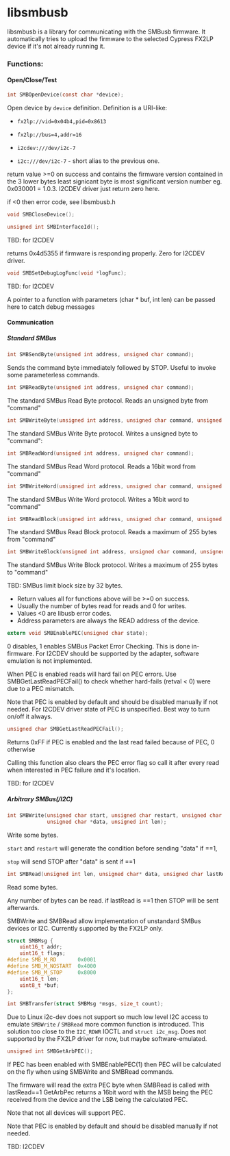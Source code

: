 # libsmbusb

libsmbusb is a library for communicating with the SMBusb firmware. It automatically tries to upload the
firmware to the selected Cypress FX2LP device if it's not already running it.

### Functions:

#### Open/Close/Test

```c
int SMBOpenDevice(const char *device);
```

Open device by `device` definition. Definition is a URI-like:

* `fx2lp://vid=0x04b4,pid=0x8613`

* `fx2lp://bus=4,addr=16`

* `i2cdev:///dev/i2c-7`

* `i2c:///dev/i2c-7` - short alias to the previous one.

return value >=0 on success and contains the firmware version contained in the 3 lower bytes least signicant byte is most significant version number eg. 0x030001 = 1.0.3. I2CDEV driver just return zero here.

if <0 then error code, see libsmbusb.h

```c
void SMBCloseDevice();
```

```c
unsigned int SMBInterfaceId();
```

TBD: for I2CDEV

returns 0x4d5355 if firmware is responding properly. Zero for I2CDEV driver.

```c
void SMBSetDebugLogFunc(void *logFunc);
```

TBD: for I2CDEV

A pointer to a function with parameters (char * buf, int len) can be passed here to catch debug messages

#### Communication

##### Standard SMBus

```c
int SMBSendByte(unsigned int address, unsigned char command);
```

Sends the command byte immediately followed by STOP. Useful to invoke some parameterless commands.

```c
int SMBReadByte(unsigned int address, unsigned char command);
```

The standard SMBus Read Byte protocol. Reads an unsigned byte from "command"

```c
int SMBWriteByte(unsigned int address, unsigned char command, unsigned char data);
```

The standard SMBus Write Byte protocol. Writes a unsigned byte to "command":

```c
int SMBReadWord(unsigned int address, unsigned char command);
```

The standard SMBus Read Word protocol. Reads a 16bit word from "command"

```c
int SMBWriteWord(unsigned int address, unsigned char command, unsigned int data);
```

The standard SMBus Write Word protocol. Writes a 16bit word to "command"

```c
int SMBReadBlock(unsigned int address, unsigned char command, unsigned char *data);
```

The standard SMBus Read Block protocol. Reads a maximum of 255 bytes from "command"

```c
int SMBWriteBlock(unsigned int address, unsigned char command, unsigned char *data, unsigned char len);
```

The standard SMBus Write Block protocol. Writes a maximum of 255 bytes to "command"

TBD: SMBus limit block size by 32 bytes.

* Return values all for functions above will be >=0 on success. 
* Usually the number of bytes read for reads and 0 for writes.
* Values <0 are libusb error codes.
* Address parameters are always the READ address of the device.

```c
extern void SMBEnablePEC(unsigned char state);
```

0 disables, 1 enables SMBus Packet Error Checking. This is done in-firmware. For I2CDEV should be supported by the adapter, software emulation is not implemented.

When PEC is enabled reads will hard fail on PEC errors. Use SMBGetLastReadPECFail() to check whether hard-fails (retval < 0)  were due to a PEC mismatch.
    
Note that PEC is enabled by default and should be disabled manually if not needed. For I2CDEV driver state of PEC is unspecified. Best way to turn on/off it always.


```c
unsigned char SMBGetLastReadPECFail();
```

Returns 0xFF if PEC is enabled and the last read failed because of PEC, 0 otherwise

Calling this function also clears the PEC error flag so call it after every read when interested in PEC failure and it's location.

TBD: for I2CDEV

##### Arbitrary SMBus(/I2C)

```c
int SMBWrite(unsigned char start, unsigned char restart, unsigned char stop, 
             unsigned char *data, unsigned int len);
```

Write some bytes.

`start` and `restart` will generate the condition before sending "data" if ==1,

`stop` will send STOP after "data" is sent if ==1

```c
int SMBRead(unsigned int len, unsigned char* data, unsigned char lastRead);
```

Read some bytes.

Any number of bytes can be read. if lastRead is ==1 then STOP will be sent afterwards.
    
SMBWrite and SMBRead allow implementation of unstandard SMBus devices or I2C. Currently supported by the FX2LP only.

```c
struct SMBMsg {
    uint16_t addr;
    uint16_t flags;
#define SMB_M_RD       0x0001
#define SMB_M_NOSTART  0x4000
#define SMB_M_STOP     0x8000
    uint16_t len;
    uint8_t *buf;
};

int SMBTransfer(struct SMBMsg *msgs, size_t count);
```

Due to Linux i2c-dev does not support so much low level I2C access to emulate `SMBWrite` / `SMBRead` more common function is introduced. This solution too close to the `I2C_RDWR` IOCTL and `struct i2c_msg`. Does not supported by the FX2LP driver for now, but maybe software-emulated.


```c
unsigned int SMBGetArbPEC();
```

If PEC has been enabled with SMBEnablePEC(1) then PEC will be calculated on the fly when using SMBWrite and SMBRead commands. 

The firmware will read the extra PEC byte when SMBRead is called with lastRead==1 GetArbPec returns a 16bit word with the MSB being the PEC received from the device  and the LSB being the calculated PEC.
    
Note that not all devices will support PEC.
    
Note that PEC is enabled by default and should be disabled manually if not needed.

TBD: I2CDEV
